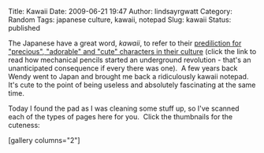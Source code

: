 Title: Kawaii
Date: 2009-06-21 19:47
Author: lindsayrgwatt
Category: Random
Tags: japanese culture, kawaii, notepad
Slug: kawaii
Status: published

The Japanese have a great word, *kawaii*, to refer to their [prediliction for "precious", "adorable" and "cute" characters in their culture](http://en.wikipedia.org/wiki/Cuteness_in_Japanese_culture) (click the link to read how mechanical pencils started an underground revolution - that's an unanticipated consequence if every there was one).  A few years back Wendy went to Japan and brought me back a ridiculously kawaii notepad.  It's cute to the point of being useless and absolutely fascinating at the same time.

Today I found the pad as I was cleaning some stuff up, so I've scanned each of the types of pages here for you.  Click the thumbnails for the cuteness:

\[gallery columns="2"\]

